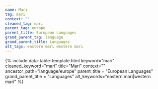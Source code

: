 ```yaml
---
name: Mari
tag: mari
context: ""
cleaned_tag: mari
parent_tag: europe
parent_title: European Languages
grand_parent_tag: language
grand_parent_title: Languages
alt_tags: eastern mari western mari
---
```


{% include data-table-template.html 
  keyword="mari" 
  cleaned_keyword="mari" 
  title="Mari"
  context=""
  ancestor_path="language/europe" 
  parent_title = "European Languages"
  grand_parent_title = "Languages"
  alt_keywords="eastern mari|western mari"
%}

